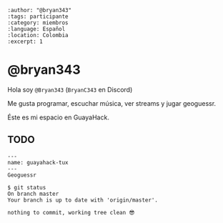 
```{post} 2023-07-19
:author: "@bryan343"
:tags: participante
:category: miembros
:language: Español
:location: Colombia
:excerpt: 1
```

# @bryan343

Hola soy `@Bryan343` (`BryanC343` en Discord)

Me gusta programar, escuchar música, ver streams y jugar geoguessr.

Éste es mi espacio en GuayaHack.

## TODO

```{figure} index.md-data/tux.png
---
name: guayahack-tux
---
Geoguessr
```

```console
$ git status 
On branch master
Your branch is up to date with 'origin/master'.

nothing to commit, working tree clean 😎
```
